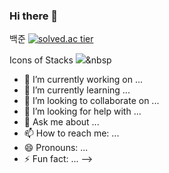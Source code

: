 ### Hi there 👋

<!--
**SeungkeyMouse/SeungkeyMouse** is a ✨ _special_ ✨ repository because its `README.md` (this file) appears on your GitHub profile.


Here are some ideas to get you started:
<!--백준티어-->
백준
[![solved.ac tier](http://mazassumnida.wtf/api/generate_badge?boj={ksg19980})](https://solved.ac/{ksg19980})

<!--아이콘-->
Icons of Stacks
<img src="https://img.shields.io/badge/{icons}?style={style}&logo={logo_name}&logoColor=white"/></a>&nbsp 

- 🔭 I’m currently working on ...
- 🌱 I’m currently learning ...
- 👯 I’m looking to collaborate on ...
- 🤔 I’m looking for help with ...
- 💬 Ask me about ...
- 📫 How to reach me: ...
- 😄 Pronouns: ...
- ⚡ Fun fact: ...
-->
